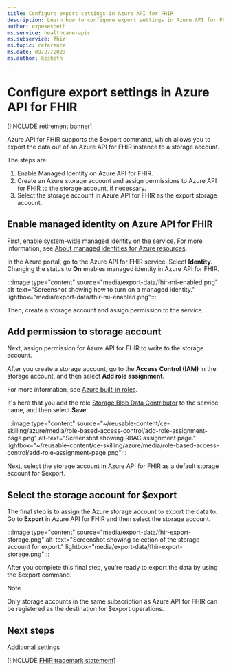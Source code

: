 ```yaml
---
title: Configure export settings in Azure API for FHIR
description: Learn how to configure export settings in Azure API for FHIR.
author: expekesheth
ms.service: healthcare-apis
ms.subservice: fhir
ms.topic: reference
ms.date: 09/27/2023
ms.author: kesheth
---
```


# Configure export settings in Azure API for FHIR

[!INCLUDE [retirement banner](../includes/healthcare-apis-azure-api-fhir-retirement.md)]

Azure API for FHIR supports the $export command, which allows you to export the data out of an Azure API for FHIR instance to a storage account.

The steps are:

1. Enable Managed Identity on Azure API for FHIR.
1. Create an Azure storage account and assign permissions to Azure API for FHIR to the storage account, if necessary.
1. Select the storage account in Azure API for FHIR as the export storage account.

## Enable managed identity on Azure API for FHIR

First, enable system-wide managed identity on the service. For more information, see [About managed identities for Azure resources](../../active-directory/managed-identities-azure-resources/overview.md).

In the Azure portal, go to the Azure API for FHIR service. Select **Identity**. Changing the status to **On** enables managed identity in Azure API for FHIR.

:::image type="content" source="media/export-data/fhir-mi-enabled.png" alt-text="Screenshot showing how to turn on a managed identity." lightbox="media/export-data/fhir-mi-enabled.png":::

Then, create a storage account and assign permission to the service.

## Add permission to storage account

Next, assign permission for Azure API for FHIR to write to the storage account.

After you create a storage account, go to the **Access Control (IAM)** in the storage account, and then select **Add role assignment**. 

For more information, see [Azure built-in roles](../../role-based-access-control/role-assignments-portal.yml).

It's here that you add the role [Storage Blob Data Contributor](../../role-based-access-control/built-in-roles.md#storage-blob-data-contributor) to the service name, and then select **Save**.

:::image type="content" source="~/reusable-content/ce-skilling/azure/media/role-based-access-control/add-role-assignment-page.png" alt-text="Screenshot showing RBAC assignment page." lightbox="~/reusable-content/ce-skilling/azure/media/role-based-access-control/add-role-assignment-page.png":::

Next, select the storage account in Azure API for FHIR as a default storage account for $export.

## Select the storage account for $export

The final step is to assign the Azure storage account to export the data to. Go to **Export** in Azure API for FHIR and then select the storage account.

:::image type="content" source="media/export-data/fhir-export-storage.png" alt-text="Screenshot showing selection of the storage account for export." lightbox="media/export-data/fhir-export-storage.png":::

After you complete this final step, you’re ready to export the data by using the $export command.

> [!Note]
> Only storage accounts in the same subscription as Azure API for FHIR can be registered as the destination for $export operations.

## Next steps

[Additional settings](azure-api-for-fhir-additional-settings.md)

[!INCLUDE [FHIR trademark statement](../includes/healthcare-apis-fhir-trademark.md)]